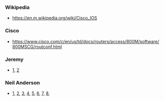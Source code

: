 ### Wikipedia
- https://en.m.wikipedia.org/wiki/Cisco_IOS

### Cisco
- https://www.cisco.com/c/en/us/td/docs/routers/access/800M/software/800MSCG/routconf.html

### Jeremy
- [1](https://www.youtube.com/watch?v=IYbtai7Nu2g), [2](https://www.youtube.com/watch?v=SDocmq1c05s)

### Neil Anderson
- [1](https://www.youtube.com/watch?v=0HnlKGAQndk), 
[2](https://www.youtube.com/watch?v=f9xE-FPo6kU), 
[3](https://www.youtube.com/watch?v=8nysl-ja3wE), 
[4](https://www.youtube.com/watch?v=IUiIEeS13lA), 
[5](https://www.youtube.com/watch?v=gWmr1s5QgY8), 
[6](https://www.youtube.com/watch?v=e7d-XPp2fFs), 
[7](https://www.youtube.com/watch?v=lZiILpVNUaA), 
[8](https://www.youtube.com/watch?v=0qz2j38c1YY), 
